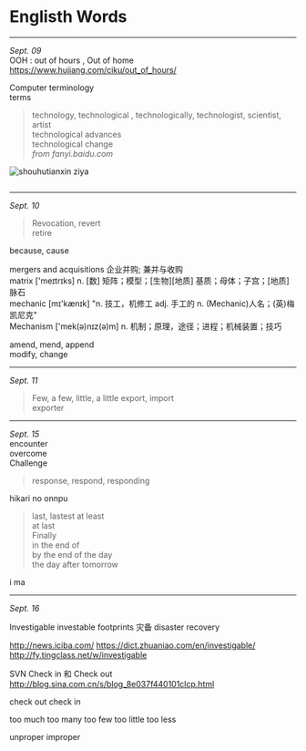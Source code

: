# Englisth Words

*****************************

*Sept. 09*   
OOH : out of hours , Out of home   
https://www.hujiang.com/ciku/out_of_hours/


Computer terminology   
terms   
> technology, technological , technologically, technologist, scientist, artist   
technological advances   
technological change   
*from fanyi.baidu.com*

![shouhutianxin ziya](http://ys-f.ys168.com/600447137/lpimmqq853T4H6G4XPH4/shouhutianxin-ziya.jpg)

<img alt="" src="http://03e1181bba1cf.cdn.sohucs.com/files/3a1de6c201e249aeaa7a6b3f00d08567.jpg">

*****************************

*Sept. 10*
> Revocation, revert   
retire

because, cause

mergers and acquisitions	企业并购; 兼并与收购   
matrix ['meɪtrɪks]	 n. [数] 矩阵；模型；[生物][地质] 基质；母体；子宫；[地质] 脉石   
mechanic [mɪ'kænɪk] 	"n. 技工，机修工 adj. 手工的 n. (Mechanic)人名；(英)梅凯尼克"   
Mechanism ['mek(ə)nɪz(ə)m]	n. 机制；原理，途径；进程；机械装置；技巧   


amend, mend, append   
modify, change   

*****************************

*Sept. 11*   
> Few, a few, little, a little
> export, import   
exporter

*****************************

*Sept. 15*   
encounter   
overcome   
Challenge
> response, respond, responding 


hikari no onnpu

> last, lastest
at least   
at last   
Finally    
in the end of   
by the end of the day    
the day after tomorrow  

i ma

*****************************

*Sept. 16*   

Investigable 
investable
footprints  灾备 disaster recovery

http://news.iciba.com/
https://dict.zhuaniao.com/en/investigable/
http://fy.tingclass.net/w/investigable



SVN Check in 和 Check out 
http://blog.sina.com.cn/s/blog_8e037f440101clcp.html



check out
check in


too much 
too many 
too few
too little
too less

unproper improper


















